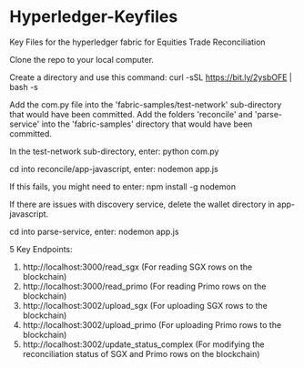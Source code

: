 # Hyperledger-Keyfiles
Key Files for the hyperledger fabric for Equities Trade Reconciliation

Clone the repo to your local computer.

Create a directory and use this command: 
curl -sSL https://bit.ly/2ysbOFE | bash -s

Add the com.py file into the 'fabric-samples/test-network' sub-directory that would have been committed.
Add the folders 'reconcile' and 'parse-service' into the 'fabric-samples' directory that would have been committed.

In the test-network sub-directory, enter:
python com.py

cd into reconcile/app-javascript, enter:
nodemon app.js

If this fails, you might need to enter: 
npm install -g nodemon

If there are issues with discovery service, delete the wallet directory in app-javascript.

cd into parse-service, enter:
nodemon app.js

5 Key Endpoints:

1) http://localhost:3000/read_sgx (For reading SGX rows on the blockchain)
2) http://localhost:3000/read_primo (For reading Primo rows on the blockchain)
3) http://localhost:3002/upload_sgx (For uploading SGX rows to the blockchain)
4) http://localhost:3002/upload_primo (For uploading Primo rows to the blockchain)
5) http://localhost:3002/update_status_complex (For modifying the reconciliation status of SGX and Primo rows on the blockchain)
